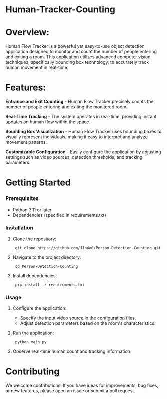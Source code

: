 # Human-Tracker-Counting

# Overview:
Human Flow Tracker is a powerful yet easy-to-use object detection application designed to monitor and count the number of people entering and exiting a room. This application utilizes advanced computer vision techniques, specifically bounding box technology, to accurately track human movement in real-time.

# Features:

**Entrance and Exit Counting** - Human Flow Tracker precisely counts the number of people entering and exiting the monitored room.
  
**Real-Time Tracking** - The system operates in real-time, providing instant updates on human flow within the space.
 
**Bounding Box Visualization** - Human Flow Tracker uses bounding boxes to visually represent individuals, making it easy to interpret and analyze movement patterns.
  
**Customizable Configuration** - Easily configure the application by adjusting settings such as video sources, detection thresholds, and tracking parameters.

# Getting Started
### Prerequisites 
* Python 3.11 or later 
* Dependencies (specified in requirements.txt)

### Installation
1. Clone the repository:

        git clone https://github.com/J1nWo0/Person-Detection-Counting.git

2. Navigate to the project directory:

        cd Person-Detection-Counting

3. Install dependencies:

        pip install -r requirements.txt

### Usage
1. Configure the application:
    - Specify the input video source in the configuration files.
    - Adjust detection parameters based on the room's characteristics.

2. Run the application:
   
        python main.py

4. Observe real-time human count and tracking information.


# Contributing
We welcome contributions! If you have ideas for improvements, bug fixes, or new features, please open an issue or submit a pull request.
